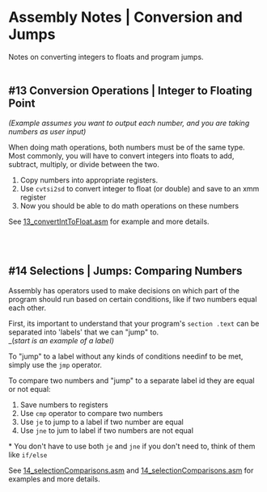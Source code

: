 # Assembly Notes | Conversion and Jumps

Notes on converting integers to floats and program jumps.
<br></br>

## **#13 Conversion Operations | Integer to Floating Point**

_(Example assumes you want to output each number, and you are taking numbers as user input)_

When doing math operations, both numbers must be of the same type.  
Most commonly, you will have to convert integers into floats to add, subtract, multiply, or divide between the two.

1. Copy numbers into appropriate registers.
2. Use `cvtsi2sd` to convert integer to float (or double) and save to an xmm register
3. Now you should be able to do math operations on these numbers

See [13_convertIntToFloat.asm](./13_convertIntToFloat.asm) for example and more details.

<br></br>

## **#14 Selections | Jumps: Comparing Numbers**

Assembly has operators used to make decisions on which part of the program should run based on certain conditions, like if two numbers equal each other.

First, its important to understand that your program's `section .text` can be separated into 'labels' that we can "jump" to.  
_(_start is an example of a label)_

To "jump" to a label without any kinds of conditions needinf to be met, simply use the `jmp` operator.

To compare two numbers and "jump" to a separate label id they are equal or not equal:

1. Save numbers to registers
2. Use `cmp` operator to compare two numbers
3. Use `je` to jump to a label if two number are equal
4. Use `jne` to jum to label if two numbers are not equal

\* You don't have to use both `je` and `jne` if you don't need to, think of them like `if/else`

See [14_selectionComparisons.asm](./14_selectionComparisons.asm) and [14_selectionComparisons.asm](./14_selectionComparisons.asm) for examples and more details.
